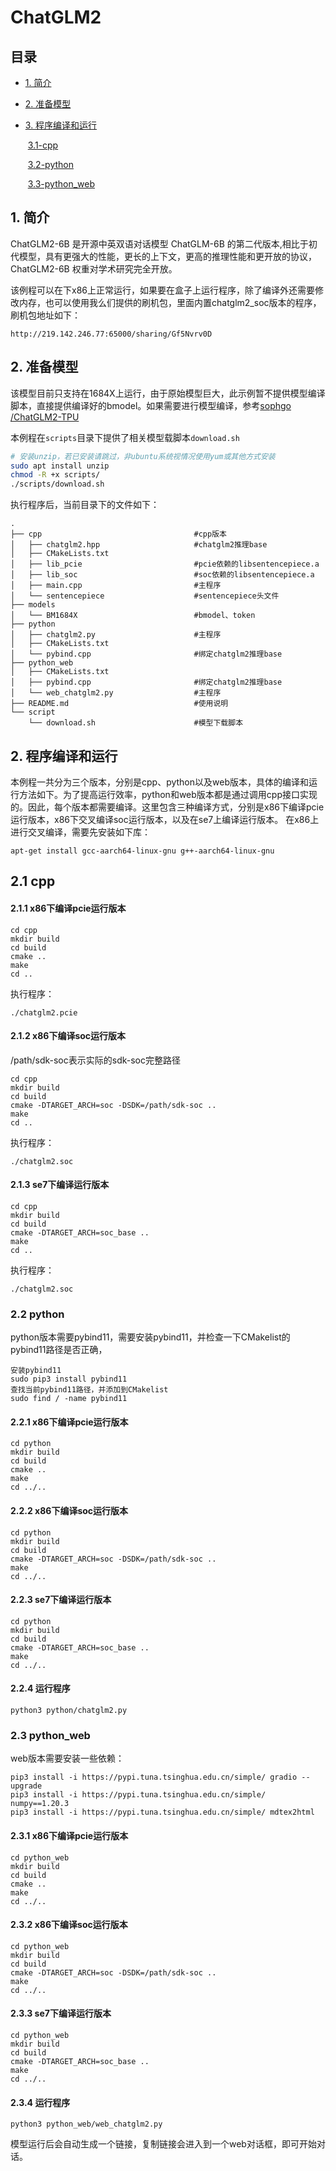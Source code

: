 # ChatGLM2

## 目录
* [1. 简介](#1-简介)

* [2. 准备模型](#2-准备模型)

* [3. 程序编译和运行](#3-程序编译和运行)

  ​    [3.1-cpp](#3.1-cpp)

  ​    [3.2-python](#3.2-python)

  ​    [3.3-python_web](#3.3-python_web)


## 1. 简介
ChatGLM2-6B 是开源中英双语对话模型 ChatGLM-6B 的第二代版本,相比于初代模型，具有更强大的性能，更长的上下文，更高的推理性能和更开放的协议，ChatGLM2-6B 权重对学术研究完全开放。

该例程可以在下x86上正常运行，如果要在盒子上运行程序，除了编译外还需要修改内存，也可以使用我么们提供的刷机包，里面内置chatglm2_soc版本的程序，刷机包地址如下：
```
http://219.142.246.77:65000/sharing/Gf5Nvrv0D
```

## 2. 准备模型
该模型目前只支持在1684X上运行，由于原始模型巨大，此示例暂不提供模型编译脚本，直接提供编译好的bmodel。如果需要进行模型编译，参考[sophgo
/ChatGLM2-TPU](https://github.com/sophgo/ChatGLM2-TPU)


​本例程在`scripts`目录下提供了相关模型载脚本`download.sh`

```bash
# 安装unzip，若已安装请跳过，非ubuntu系统视情况使用yum或其他方式安装
sudo apt install unzip
chmod -R +x scripts/
./scripts/download.sh
```

执行程序后，当前目录下的文件如下：

```
.
├── cpp                                  #cpp版本
│   ├── chatglm2.hpp                     #chatglm2推理base 
│   ├── CMakeLists.txt
│   ├── lib_pcie                         #pcie依赖的libsentencepiece.a
│   ├── lib_soc                          #soc依赖的libsentencepiece.a
│   ├── main.cpp                         #主程序
│   └── sentencepiece                    #sentencepiece头文件
├── models
│   └── BM1684X                          #bmodel、token
├── python
│   ├── chatglm2.py                      #主程序
│   ├── CMakeLists.txt
│   └── pybind.cpp                       #绑定chatglm2推理base 
├── python_web
│   ├── CMakeLists.txt
│   ├── pybind.cpp                       #绑定chatglm2推理base 
│   └── web_chatglm2.py                  #主程序
├── README.md                            #使用说明
└── script
    └── download.sh                      #模型下载脚本
```

## 2. 程序编译和运行

本例程一共分为三个版本，分别是cpp、python以及web版本，具体的编译和运行方法如下。为了提高运行效率，python和web版本都是通过调用cpp接口实现的。因此，每个版本都需要编译。这里包含三种编译方式，分别是x86下编译pcie运行版本，x86下交叉编译soc运行版本，以及在se7上编译运行版本。
在x86上进行交叉编译，需要先安装如下库：
```
apt-get install gcc-aarch64-linux-gnu g++-aarch64-linux-gnu
```

## 2.1 cpp
#### 2.1.1 x86下编译pcie运行版本
```
cd cpp
mkdir build
cd build
cmake ..
make
cd ..
```
执行程序：
```
./chatglm2.pcie
```

#### 2.1.2 x86下编译soc运行版本
/path/sdk-soc表示实际的sdk-soc完整路径

```
cd cpp
mkdir build
cd build
cmake -DTARGET_ARCH=soc -DSDK=/path/sdk-soc ..
make
cd ..
```
执行程序：
```
./chatglm2.soc
```

#### 2.1.3 se7下编译运行版本

```
cd cpp
mkdir build
cd build
cmake -DTARGET_ARCH=soc_base ..
make
cd ..
```
执行程序：
```
./chatglm2.soc
```

### 2.2 python
python版本需要pybind11，需要安装pybind11，并检查一下CMakelist的pybind11路径是否正确，
```
安装pybind11
sudo pip3 install pybind11
查找当前pybind11路径，并添加到CMakelist
sudo find / -name pybind11
```

#### 2.2.1 x86下编译pcie运行版本
```
cd python
mkdir build
cd build
cmake ..
make
cd ../..
```

#### 2.2.2 x86下编译soc运行版本

```
cd python
mkdir build
cd build
cmake -DTARGET_ARCH=soc -DSDK=/path/sdk-soc ..
make
cd ../..
```

#### 2.2.3 se7下编译运行版本

```
cd python
mkdir build
cd build
cmake -DTARGET_ARCH=soc_base ..
make
cd ../..
```
#### 2.2.4 运行程序
```
python3 python/chatglm2.py
```


### 2.3 python_web

web版本需要安装一些依赖：
```
pip3 install -i https://pypi.tuna.tsinghua.edu.cn/simple/ gradio --upgrade
pip3 install -i https://pypi.tuna.tsinghua.edu.cn/simple/ numpy==1.20.3
pip3 install -i https://pypi.tuna.tsinghua.edu.cn/simple/ mdtex2html
```

#### 2.3.1 x86下编译pcie运行版本
```
cd python_web
mkdir build
cd build
cmake ..
make
cd ../..
```

#### 2.3.2 x86下编译soc运行版本

```
cd python_web
mkdir build
cd build
cmake -DTARGET_ARCH=soc -DSDK=/path/sdk-soc ..
make
cd ../..
```

#### 2.3.3 se7下编译运行版本

```
cd python_web
mkdir build
cd build
cmake -DTARGET_ARCH=soc_base ..
make
cd ../..
```
#### 2.3.4 运行程序
```
python3 python_web/web_chatglm2.py
```
模型运行后会自动生成一个链接，复制链接会进入到一个web对话框，即可开始对话。
